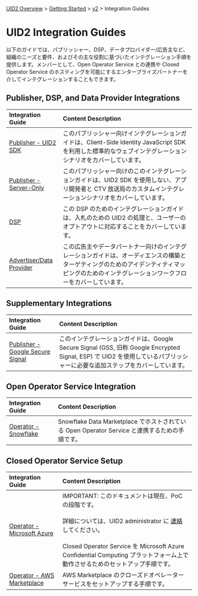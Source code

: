 [UID2 Overview](../../../README-ja.md) > [Getting Started](../../README.md) > [v2](../README.md) > Integration Guides

# UID2 Integration Guides

以下のガイドでは、パブリッシャー、DSP、データプロバイダー/広告主など、組織のニーズと要件、およびその主な役割に基づいたインテグレーション手順を提供します。メンバーとして、Open Operator Service との連携や Closed Operator Service のホスティングを可能にするエンタープライズパートナーを介してインテグレーションすることもできます。

## Publisher, DSP, and Data Provider Integrations

| Integration Guide                                              | Content Description                                                                                                                                                                            |
| :------------------------------------------------------------- | :--------------------------------------------------------------------------------------------------------------------------------------------------------------------------------------------- |
| [Publisher - UID2 SDK](./publisher-client-side.md)             | このパブリッシャー向けインテグレーションガイドは、Client-Side Identity JavaScript SDK を利用した標準的なウェブインテグレーションシナリオをカバーしています。                                   |
| [Publisher - Server-Only](./custom-publisher-integration.md)   | このパブリッシャー向けのこのインテグレーションガイドは、UID2 SDK を使用しない、アプリ開発者と CTV 放送局のカスタムインテグレーションシナリオをカバーしています。                               |
| [DSP](./dsp-guide.md)                                          | この DSP のためのインテグレーションガイドは、入札のための UID2 の処理と、ユーザーのオプトアウトに対応することをカバーしています。                                                              |
| [Advertiser/Data Provider](./advertiser-dataprovider-guide.md) | この広告主やデータパートナー向けのインテグレーションガイドは、オーディエンスの構築とターゲティングのためのアイデンティティマッピングのためのインテグレーションワークフローをカバーしています。 |

## Supplementary Integrations

| Integration Guide                                              | Content Description                                                                                                                                                        |
| :------------------------------------------------------------- | :------------------------------------------------------------------------------------------------------------------------------------------------------------------------- |
| [Publisher - Google Secure Signal](./google-ss-integration.md) | このインテグレーションガイドは、Google Secure Signal (GSS, 旧称 Google Encrypted Signal, ESP) で UID2 を使用しているパブリッシャーに必要な追加ステップをカバーしています。 |

## Open Operator Service Integration

| Integration Guide                                          | Content Description                                                                            |
| :--------------------------------------------------------- | :--------------------------------------------------------------------------------------------- |
| [Operator - Snowflake](./../sdks/snowflake_integration.md) | Snowflake Data Marketplace でホストされている Open Operator Service と連携するための手順です。 |

## Closed Operator Service Setup

| Integration Guide                                                 | Content Description                                                                                                                                                                                                                                                                          |
| :---------------------------------------------------------------- | :------------------------------------------------------------------------------------------------------------------------------------------------------------------------------------------------------------------------------------------------------------------------------------------- |
| [Operator - Microsoft Azure](./operator-guide-azure-enclave.md)   | IMPORTANT: このドキュメントは現在、PoC の段階です。<br/><br/>詳細については、UID2 administrator に [連絡](../../README.md#contact-info) してください。<br/><br/>Closed Operator Service を Microsoft Azure Confidential Computing プラットフォーム上で動作させるためのセットアップ手順です。 |
| [Operator - AWS Marketplace](./operator-guide-aws-marketplace.md) | AWS Marketplace のクローズドオペレーターサービスをセットアップする手順です。　                                                                                                                                                                                                               |
